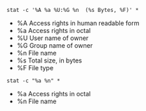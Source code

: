 ```
stat -c '%A %a %U:%G %n  (%s Bytes, %F)' *
```
* %A     Access rights in human readable form
* %a     Access rights in octal
* %U     User name of owner
* %G     Group name of owner
* %n     File name
* %s     Total size, in bytes
* %F     File type

```
stat -c "%a %n" *
```
 * %a     Access rights in octal
 * %n     File name
